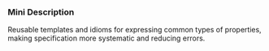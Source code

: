 ### Mini Description

Reusable templates and idioms for expressing common types of properties, making specification more systematic and reducing errors.
